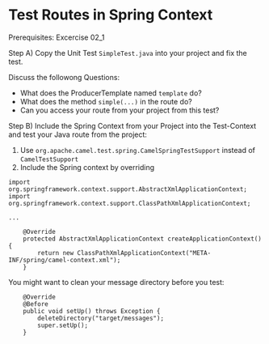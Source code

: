 Test Routes in Spring Context
=============================

Prerequisites: Excercise 02_1

Step A)
Copy the Unit Test `SimpleTest.java` into your project and fix the test.

Discuss the followong Questions:
* What does the ProducerTemplate named `template` do?
* What does the method `simple(...)` in the route do?
* Can you access your route from your project from this test?

Step B)
Include the Spring Context from your Project into the Test-Context and test your Java route from the project:

1) Use `org.apache.camel.test.spring.CamelSpringTestSupport` instead of `CamelTestSupport`
2) Include the Spring context by overriding

```
import org.springframework.context.support.AbstractXmlApplicationContext;
import org.springframework.context.support.ClassPathXmlApplicationContext;

...

    @Override
    protected AbstractXmlApplicationContext createApplicationContext() {
        return new ClassPathXmlApplicationContext("META-INF/spring/camel-context.xml");
    }
```

You might want to clean your message directory before you test:

```
    @Override
    @Before
    public void setUp() throws Exception {
        deleteDirectory("target/messages");
        super.setUp();
    }
```
